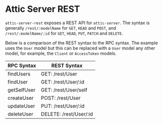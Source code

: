 # Attic Server REST

`attic-server-rest` exposes a REST API for `attic-server`.
 The syntax is generally `/rest/:modelName` for `GET`, `HEAD` and `POST`, and `/rest/:modelName/:id` for `GET`, `HEAD`, `PUT`, `PATCH` and `DELETE`.

Below is a comparison of the REST syntax to the RPC syntax. The example uses the `User` model but this can be replaced with a `User` model
any other model, for example, the `Client` or `AccessToken` models.

| RPC Syntax  | REST Syntax            |
| ----------- | ---------------------- |
| findUsers   | GET: /rest/User        |
| findUser    | GET: /rest/User/:id    |
| getSelfUser | GET: /rest/User/self   |
| createUser  | POST: /rest/User       |
| updateUser  | PUT: /rest/User/:id    |
| deleteUser  | DELETE: /rest/User/:id |
